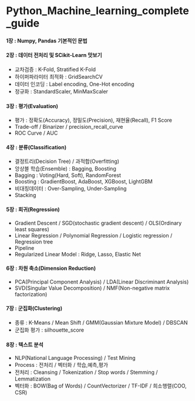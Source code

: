 # Python_Machine_learning_complete_guide


#### 1장 : Numpy, Pandas 기본적인 문법

#### 2장 : 데이터 전처리 및 SCikit-Learn 맛보기

- 교차검증 : K-Fold, Stratified K-Fold
- 하이퍼파라미터 최적화 : GridSearchCV
- 데이터 인코딩 : Label encoding, One-Hot encoding
- 정규화 : StandardScaler, MinMaxScaler

#### 3장 : 평가(Evaluation)

- 평가 : 정확도(Accuracy), 정밀도(Precision), 재현율(Recall), F1 Score
- Trade-off / Binarizer / precision_recall_curve
- ROC Curve / AUC

#### 4장 : 분류(Classification)

- 결정트리(Decision Tree) / 과적합(Overfitting)
- 앙상블 학습(Ensemble) : Bagging, Boosting
- Bagging : Voting(Hard, Soft), RandomForest
- Boosting : GradientBoost, AdaBoost, XGBoost, LightGBM
- 비대칭데이터 : Over-Sampling, Under-Sampling
- Stacking

#### 5장 : 회귀(Regression)

- Gradient Descent / SGD(stochastic gradient descent) / OLS(Ordinary least squares)
- Linear Regression / Polynomial Regression / Logistic regression / Regression tree
- Pipeline
- Regularized Linear Model : Ridge, Lasso, Elastic Net

#### 6장 : 차원 축소(Dimension Reduction)

- PCA(Principal Component Analysis) / LDA(Linear Discriminant Analysis)
- SVD(Singular Value Decomposition) / NMF(Non-negative matrix factorization)

#### 7장 : 군집화(Clustering)

- 종류 : K-Means / Mean Shift / GMM(Gaussian Mixture Model) / DBSCAN
- 군집화 평가 : silhouette_score

#### 8장 : 텍스트 분석

- NLP(National Language Processing) / Test Mining
- Process : 전처리 / 벡터화 / 학습,예측,평가
- 전처리 : Cleansing / Tokenization / Stop words / Stemming / Lemmatization
- 벡터화 : BOW(Bag of Words) / CountVectorizer / TF-IDF / 희소행렬(COO, CSR)
